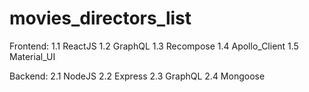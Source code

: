 # movies_directors_list
Frontend:
  1.1 ReactJS
  1.2 GraphQL
  1.3 Recompose
  1.4 Apollo_Client
  1.5 Material_UI

Backend:
  2.1 NodeJS
  2.2 Express
  2.3 GraphQL
  2.4 Mongoose
